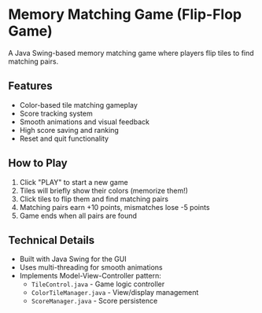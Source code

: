 # Memory Matching Game (Flip-Flop Game)

A Java Swing-based memory matching game where players flip tiles to find matching pairs.

## Features
- Color-based tile matching gameplay
- Score tracking system
- Smooth animations and visual feedback
- High score saving and ranking
- Reset and quit functionality

## How to Play
1. Click "PLAY" to start a new game
2. Tiles will briefly show their colors (memorize them!)
3. Click tiles to flip them and find matching pairs
4. Matching pairs earn +10 points, mismatches lose -5 points
5. Game ends when all pairs are found

## Technical Details
- Built with Java Swing for the GUI
- Uses multi-threading for smooth animations
- Implements Model-View-Controller pattern:
  - `TileControl.java` - Game logic controller
  - `ColorTileManager.java` - View/display management
  - `ScoreManager.java` - Score persistence
